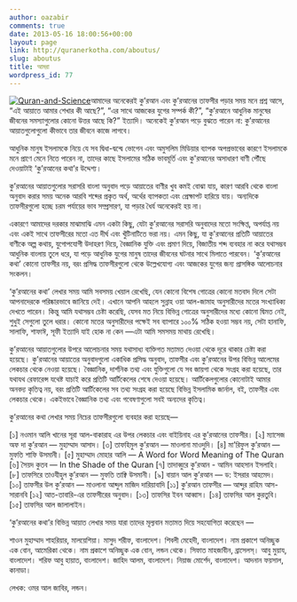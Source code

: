 ```yaml
---
author: oazabir
comments: true
date: 2013-05-16 18:00:56+00:00
layout: page
link: http://quranerkotha.com/aboutus/
slug: aboutus
title: আমরা
wordpress_id: 77
---
```


[![Quran-and-Science](http://quranerkotha.com/wp-content/uploads/2013/05/Quran-and-Science.jpg)](http://quranerkotha.com/wp-content/uploads/2013/05/Quran-and-Science.jpg)আমাদের অনেকেরই কু’রআন এবং কু’রআনের তাফসীর পড়ার সময় মনে প্রশ্ন আসে, “এই আয়াতে আমার শেখার কী আছে?”, “এর সাথে আজকের যুগের সম্পর্ক কী?”, “কু’রআনে আধুনিক মানুষের জীবনের সমস্যাগুলোর কোনো উত্তর আছে কি?” ইত্যাদি। অনেকেই কু’রআন পড়ে বুঝতে পারেন না: কু’রআনের আয়াতগুলোগুলো কীভাবে তার জীবনে কাজে লাগবে।

আধুনিক মানুষ ইসলামকে নিয়ে যে সব দ্বিধা-দ্বন্দ্বে ভোগেন এবং অমুসলিম মিডিয়ার ব্যাপক অপপ্রভাবের কারণে ইসলামকে মনে প্রাণে মেনে নিতে পারেন না, তাদের কাছে ইসলামের সঠিক ভাবমূর্তি এবং কু'রআনের অসাধারণ বাণী পৌঁছে দেওয়াটাই ‘কু’রআনের কথা’র উদ্দেশ্য।

কু’রআনের আয়াতগুলোর সরাসরি বাংলা অনুবাদ পড়ে আয়াতের বাণীর খুব কমই বোঝা যায়, কারণ আরবি থেকে বাংলা অনুবাদ করার সময় অনেক আরবি শব্দের প্রকৃত অর্থ, অর্থের ব্যাপকতা এবং প্রেক্ষাপট হারিয়ে যায়। অন্যদিকে তাফসীরগুলো হচ্ছে চরম পর্যায়ের ভাব সম্প্রসারণ, যা পড়ার ধৈর্য অনেকেরই হয় না।

একারণে আমাদের দরকার মাঝামাঝি এমন একটা কিছু, যেটা কু’রআনের সরাসরি অনুবাদের মতো সংক্ষিপ্ত, অপর্যাপ্ত নয় এবং একই সাথে তাফসীরের মতো এত দীর্ঘ এবং খুঁটিনাটিতে ভরা নয়। এমন কিছু, যা কু'রআনের প্রতিটি আয়াতের বাণীকে অল্প কথায়, যুগোপযোগী উদাহরণ দিয়ে, বৈজ্ঞানিক যুক্তি এবং প্রমাণ দিয়ে, বিজাতীয় শব্দ ব্যবহার না করে যথাসম্ভব আধুনিক বাংলায় তুলে ধরে, যা পড়ে আধুনিক যুগের মানুষ তাদের জীবনের ঘটনার সাথে মিলাতে পারবেন। ‘কু’রআনের কথা’ কোনো তাফসীর নয়, বরং প্রসিদ্ধ তাফসীরগুলো থেকে উল্লেখযোগ্য এবং আজকের যুগের জন্য প্রাসঙ্গিক আলোচনার সংকলন।

‘কু’রআনের কথা’ লেখার সময় আমি সবসময় খেয়াল রেখেছি, যেন কোনো বিশেষ গোত্রের কোনো মতবাদ দিলে সেটা আপনাদেরকে পরিষ্কারভাবে জানিয়ে দেই। এখানে আপনি আহলে সুন্নাহ ওয়া আল-জামাহ অনুসারীদের মতের সংখ্যাধিক্য দেখতে পারেন। কিন্তু আমি যথাসম্ভব চেষ্টা করেছি, যেসব মত নিয়ে বিভিন্ন গোত্রের অনুসারীদের মধ্যে কোনো দ্বিমত নেই, শুধুই সেগুলো তুলে ধরার। কোনো মতের অনুসারীদের পক্ষেই সব ব্যাপারে ১০০% সঠিক হওয়া সম্ভব নয়, সেটা হানাফি, সালাফি, শাফাঈ, সূফী ইত্যাদি যাই হোক না কেন —এটা আমি সমসময় মাথায় রেখেছি।

কু’রআনের আয়াতগুলোর উপরে আলোচনার সময় যথাসাধ্য ব্যক্তিগত মতামত দেওয়া থেকে দূরে থাকার চেষ্টা করা হয়েছে। কু’রআনের আয়াতের অনুবাদগুলো একাধিক প্রসিদ্ধ অনুবাদ, তাফসীর এবং কু’রআনের উপর বিভিন্ন আলেমের লেকচার থেকে নেওয়া হয়েছে। বৈজ্ঞানিক, দার্শনিক তথ্য এবং যুক্তিগুলো যে সব জায়গা থেকে সংগ্রহ করা হয়েছে, তার যথাযথ রেফারেন্স যথেষ্ট যাচাই করে প্রতিটি আর্টিকেলের শেষে দেওয়া হয়েছে। আর্টিকেলগুলোর কোনোটাই আমার অনবদ্য কৃতিত্ব নয়, বরং প্রতিটি আর্টিকেলের সব তথ্য সংগ্রহ করা হয়েছে বিভিন্ন ইসলামিক জার্নাল, বই, তাফসীর এবং লেকচার থেকে। একইভাবে বৈজ্ঞানিক তথ্য এবং গবেষণাগুলো সবই অন্যদের কৃতিত্ব।

কু’রআনের কথা লেখার সময় নিচের তাফসীরগুলো ব্যবহার করা হয়েছে—

[১] নওমান আলি খানের সূরা আল-বাকারাহ এর উপর লেকচার এবং বাইয়িনাহ এর কু’রআনের তাফসীর।
[২] ম্যাসেজ অফ দা কু’রআন — মুহাম্মাদ আসাদ।
[৩] তাফহিমুল কু’রআন — মাওলানা মাওদুদি।
[৪] মা’রিফুল কু’রআন — মুফতি শাফি উসমানী।
[৫] মুহাম্মাদ মোহার আলি — A Word for Word Meaning of The Quran
[৬] সৈয়দ কুতব — In the Shade of the Quran
[৭] তাদাব্বুরে কু’রআন - আমিন আহসান ইসলাহি।
[৮] তাফসিরে তাওযীহুল কু’রআন — মুফতি তাক্বি উসমানী।
[৯] বায়ান আল কু’রআন — ড: ইসরার আহমেদ।
[১০] তাফসীর উল কু’রআন — মাওলানা আব্দুল মাজিদ দারিয়াবাদি
[১১] কু’রআন তাফসীর — আব্দুর রাহিম আস-সারানবি
[১২] আত-তাবারি-এর তাফসীরের অনুবাদ।
[১৩] তাফসির ইবন আব্বাস।
[১৪] তাফসির আল কুরতুবি।
[১৫] তাফসির আল জালালাইন।

‘কু’রআনের কথা’র বিভিন্ন আয়াত লেখার সময় যারা তাদের মূল্যবান মতামত দিয়ে সহযোগিতা করেছেন —

শাওন মুহাম্মাদ শাহরিয়ার, মালয়েশিয়া।
মাসুদ শরীফ, বাংলাদেশ।
শিবলী মেহেদী, বাংলাদেশ।
নাম প্রকাশে অনিচ্ছুক এক বোন, আমেরিকা থেকে।
নাম প্রকাশে অনিচ্ছুক এক বোন, লন্ডন থেকে।
সিফাত মাহজাবীন, ব্রাসেলস্।
আবু মুয়ায, বাংলাদেশ।
শরিফ আবু হায়াত, বাংলাদেশ।
জাহিদ আলম, বাংলাদেশ।
নিয়াজ মোর্শেদ, বাংলাদেশ।
আদনান ফয়সাল, কানাডা।

লেখক:
ওমর আল জাবির, লন্ডন।
